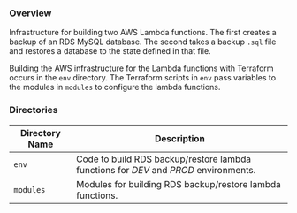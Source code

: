### Overview

Infrastructure for building two AWS Lambda functions.  The first creates a backup of an RDS MySQL database.  The second
takes a backup `.sql` file and restores a database to the state defined in that file.

Building the AWS infrastructure for the Lambda functions with Terraform occurs in the `env` directory.  The Terraform 
scripts in `env` pass variables to the modules in `modules` to configure the lambda functions.

### Directories

| Directory Name    | Description                                                                          |
|-------------------|--------------------------------------------------------------------------------------|
| `env`             | Code to build RDS backup/restore lambda functions for *DEV* and *PROD* environments. |
| `modules`         | Modules for building RDS backup/restore lambda functions.                            |